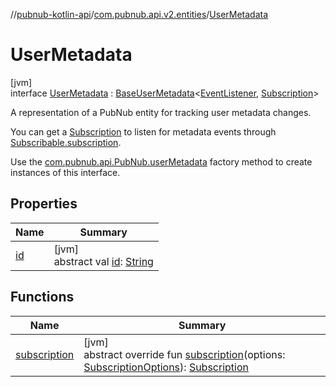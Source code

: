 //[pubnub-kotlin-api](../../../index.md)/[com.pubnub.api.v2.entities](../index.md)/[UserMetadata](index.md)

# UserMetadata

[jvm]\
interface [UserMetadata](index.md) : [BaseUserMetadata](../../../../../pubnub-core/pubnub-core-api/pubnub-core-api/com.pubnub.api.v2.entities/-base-user-metadata/index.md)&lt;[EventListener](../../com.pubnub.api.v2.callbacks/-event-listener/index.md), [Subscription](../../com.pubnub.api.v2.subscriptions/-subscription/index.md)&gt; 

A representation of a PubNub entity for tracking user metadata changes.

You can get a [Subscription](../../com.pubnub.api.v2.subscriptions/-subscription/index.md) to listen for metadata events through [Subscribable.subscription](../../../../../pubnub-core/pubnub-core-api/pubnub-core-api/com.pubnub.api.v2.entities/-subscribable/subscription.md).

Use the [com.pubnub.api.PubNub.userMetadata](../../../../../pubnub-core/pubnub-core-api/com.pubnub.api/-pub-nub/user-metadata.md) factory method to create instances of this interface.

## Properties

| Name | Summary |
|---|---|
| [id](index.md#-195509711%2FProperties%2F1262999440) | [jvm]<br>abstract val [id](index.md#-195509711%2FProperties%2F1262999440): [String](https://kotlinlang.org/api/latest/jvm/stdlib/kotlin/-string/index.html) |

## Functions

| Name | Summary |
|---|---|
| [subscription](index.md#991013829%2FFunctions%2F1262999440) | [jvm]<br>abstract override fun [subscription](index.md#991013829%2FFunctions%2F1262999440)(options: [SubscriptionOptions](../../../../../pubnub-core/pubnub-core-api/pubnub-core-api/com.pubnub.api.v2.subscriptions/-subscription-options/index.md)): [Subscription](../../com.pubnub.api.v2.subscriptions/-subscription/index.md) |
